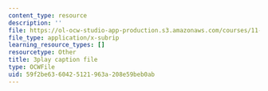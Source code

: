 ```yaml
---
content_type: resource
description: ''
file: https://ol-ocw-studio-app-production.s3.amazonaws.com/courses/11-384-malaysia-sustainable-cities-practicum-spring-2018/59f2be6360425121963a208e59beb0ab_hP9FIMolHEA.vtt
file_type: application/x-subrip
learning_resource_types: []
resourcetype: Other
title: 3play caption file
type: OCWFile
uid: 59f2be63-6042-5121-963a-208e59beb0ab
---
```

